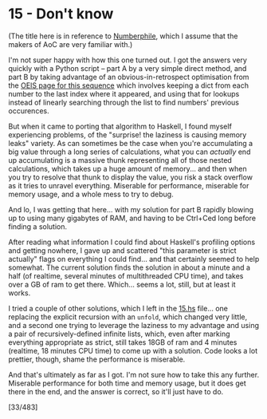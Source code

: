 # 15 - Don't know
(The title here is in reference to [Numberphile](https://www.youtube.com/watch?v=etMJxB-igrc), which I assume that the makers of AoC are very familiar with.)

I'm not super happy with how this one turned out. I got the answers very quickly with a Python script &ndash; part A by a very simple direct method, and part B by taking advantage of an obvious-in-retrospect optimisation from the [OEIS page for this sequence](http://oeis.org/A181391) which involves keeping a dict from each number to the last index where it appeared, and using that for lookups instead of linearly searching through the list to find numbers' previous occurences.

But when it came to porting that algorithm to Haskell, I found myself experiencing problems, of the "surprise! the laziness is causing memory leaks" variety. As can sometimes be the case when you're accumulating a big value through a long series of calculations, what you can _actually_ end up accumulating is a massive thunk representing all of those nested calculations, which takes up a huge amount of memory... and then when you try to resolve that thunk to display the value, you risk a stack overflow as it tries to unravel everything. Miserable for performance, miserable for memory usage, and a whole mess to try to debug.

And lo, I was getting that here... with my solution for part B rapidly blowing up to using many gigabytes of RAM, and having to be Ctrl+Ced long before finding a solution.

After reading what information I could find about Haskell's profiling options and getting nowhere, I gave up and scattered "this parameter is strict actually" flags on everything I could find... and that certainly seemed to help somewhat. The current solution finds the solution in about a minute and a half (of realtime, several minutes of multithreaded CPU time), and takes over a GB of ram to get there. Which... seems a lot, still, but at least it works.

I tried a couple of other solutions, which I left in the [15.hs](15.hs) file... one replacing the explicit recursion with an `unfold`, which changed very little, and a second one trying to leverage the laziness to my advantage and using a pair of recursively-defined infinite lists, which, even after marking everything appropriate as strict, still takes 18GB of ram and 4 minutes (realtime, 18 minutes CPU time) to come up with a solution. Code looks a lot prettier, though, shame the performance is miserable.

And that's ultimately as far as I got. I'm not sure how to take this any further. Miserable performance for both time and memory usage, but it does get there in the end, and the answer is correct, so it'll just have to do.

[33/483]
